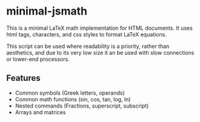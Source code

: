 # minimal-jsmath

This is a minimal LaTeX math implementation for HTML documents. It uses html tags, characters, and css styles to format LaTeX equations.

This script can be used where readability is a priority, rather than aesthetics, and due to its very low size it an be used with slow connections or lower-end processors.

## Features

* Common symbols (Greek letters, operands)
* Common math functions (sin, cos, tan, log, ln)
* Nested commands (Fractions, superscript, subscript)
* Arrays and matrices

